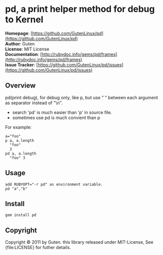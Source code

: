 pd, a print helper method for debug to Kernel
==========================================

**Homepage**: [https://github.com/GutenLinux/pd](https://github.com/GutenLinux/pd) <br/>
**Author**: 	Guten <br/>
**License**: MIT License <br/>
**Documentation**: [http://rubydoc.info/gems/pd/frames](http://rubydoc.info/gems/pd/frames) <br/>
**Issue Tracker**: [https://github.com/GutenLinux/pd/issues](https://github.com/GutenLinux/pd/issues) <br/>

Overview
--------
pd(print debug), for debug only, like p, but use " " between each argument as separator instead of "\n".

* search 'pd' is much easier than 'p' in source file.
* sometimes use pd is much convient than p

For example:

	a="foo"
	p a, a.length
	  "foo"
	  3
	pd a, a.length
	  "foo" 3

Usage
-----

	add RUBYOPT="-r pd" as environment variable. 
	pd "a","b"

Install
----------

	gem install pd

Copyright
---------
Copyright &copy; 2011 by Guten. this library released under MIT-License, See {file:LICENSE} for futher details.
